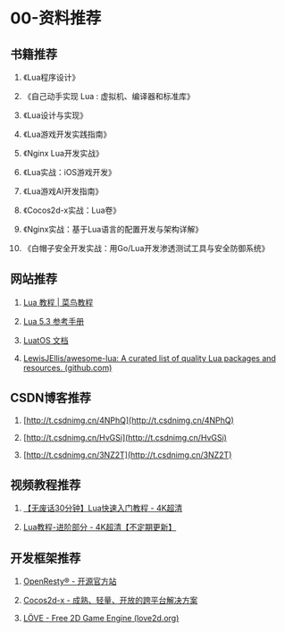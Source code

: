# 00-资料推荐

## 书籍推荐

1. 《Lua程序设计》

2. 《自己动手实现 Lua : 虚拟机、编译器和标准库》

3. 《Lua设计与实现》

4. 《Lua游戏开发实践指南》

5. 《Nginx Lua开发实战》

6. 《Lua实战：iOS游戏开发》

7. 《Lua游戏AI开发指南》

8. 《Cocos2d-x实战：Lua卷》

9. 《Nginx实战：基于Lua语言的配置开发与架构详解》

10. 《白帽子安全开发实战：用Go/Lua开发渗透测试工具与安全防御系统》

## 网站推荐

1. [Lua 教程 | 菜鸟教程](https://www.runoob.com/lua/lua-tutorial.html)

2. [Lua 5.3 参考手册](https://www.runoob.com/manual/lua53doc/)

3. [LuatOS 文档](https://wiki.luatos.com/)

4. [LewisJEllis/awesome-lua: A curated list of quality Lua packages and resources. (github.com)](https://github.com/LewisJEllis/awesome-lua#game-engines)

## CSDN博客推荐

1. [http://t.csdnimg.cn/4NPhQ](http://t.csdnimg.cn/4NPhQ)

2. [http://t.csdnimg.cn/HvGSi](http://t.csdnimg.cn/HvGSi)

3. [http://t.csdnimg.cn/3NZ2T](http://t.csdnimg.cn/3NZ2T)

## 视频教程推荐

1. [【无废话30分钟】Lua快速入门教程 - 4K超清](https://www.bilibili.com/video/BV1vf4y1L7Rb/?share_source=copy_web)

2. [Lua教程-进阶部分 - 4K超清【不定期更新】](https://www.bilibili.com/video/BV1WR4y1E7ud/?share_source=copy_web)

## 开发框架推荐

1. [OpenResty® - 开源官方站](http://openresty.org/cn/)

2. [Cocos2d-x - 成熟、轻量、开放的跨平台解决方案](https://www.cocos.com/cocos2d-x)

3. [LÖVE - Free 2D Game Engine (love2d.org)](https://love2d.org/)
